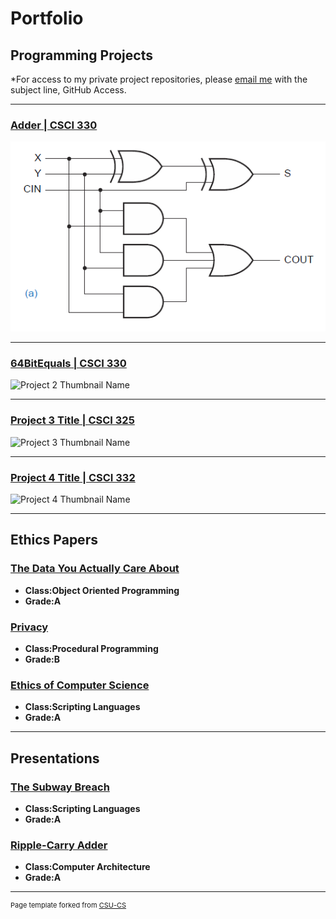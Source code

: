 Portfolio
=========

Programming Projects
--------------------

*For access to my private project repositories, please [email me](mailto:example@csustudent.net?subject=GitHub%20Access) with the subject line, GitHub Access.

---
### [Adder | CSCI 330](https://github.com/codyscholl/PortfolioProject1)

![Project 1 Thumbnail Name](images/ANTFlCX.png)

---
### [64BitEquals | CSCI 330](https://github.com/codyscholl/PortfolioProject2)

![Project 2 Thumbnail Name](images/dummy_thumbnail.jpg)

---
### [Project 3 Title | CSCI 325](project1)

![Project 3 Thumbnail Name](images/dummy_thumbnail.jpg)

---
### [Project 4 Title | CSCI 332](project1)

![Project 4 Thumbnail Name](images/dummy_thumbnail.jpg)

---

Ethics Papers
-------------

### [The Data You Actually Care About](/pdf/ObjectOrientedEthics.pdf)

-   **Class:Object Oriented Programming**  
-   **Grade:A**

### [Privacy](/pdf/PrivacyEthics.pdf)

-   **Class:Procedural Programming** 
-   **Grade:B**

### [Ethics of Computer Science](/pdf/ScriptingEthics.pdf)

-   **Class:Scripting Languages** 
-   **Grade:A**

---

Presentations
-------------

### [The Subway Breach](/pdf/ScriptingPresentation.pdf)

- **Class:Scripting Languages** 
- **Grade:A**


### [Ripple-Carry Adder](/pdf/CompArchPresentation.pdf)

- **Class:Computer Architecture** 
- **Grade:A**

---

<p style="font-size:11px">Page template forked from <a href="https://github.com/csu-cs/csci-portfolio">CSU-CS</a></p>
<!-- Remove above link if you don't want to attributive -->
